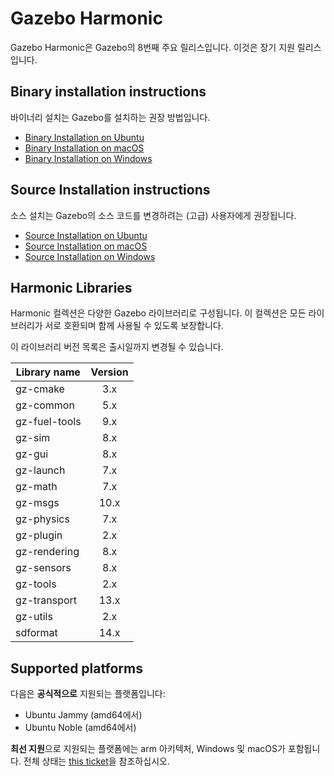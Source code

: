 # Gazebo Harmonic

Gazebo Harmonic은 Gazebo의 8번째 주요 릴리스입니다. 이것은 장기 지원 릴리스입니다.

## Binary installation instructions

바이너리 설치는 Gazebo를 설치하는 권장 방법입니다.

 * [Binary Installation on Ubuntu](install_ubuntu)
 * [Binary Installation on macOS](install_osx)
 * [Binary Installation on Windows](install_windows)

## Source Installation instructions

소스 설치는 Gazebo의 소스 코드를 변경하려는 (고급) 사용자에게 권장됩니다.

 * [Source Installation on Ubuntu](install_ubuntu_src)
 * [Source Installation on macOS](install_osx_src)
 * [Source Installation on Windows](install_windows_src)

## Harmonic Libraries

Harmonic 컬렉션은 다양한 Gazebo 라이브러리로 구성됩니다. 이 컬렉션은 모든 라이브러리가 서로 호환되며 함께 사용될 수 있도록 보장합니다.

이 라이브러리 버전 목록은 출시일까지 변경될 수 있습니다.

| Library name       | Version       |
| ------------------ |:-------------:|
|   gz-cmake         |       3.x     |
|   gz-common        |       5.x     |
|   gz-fuel-tools    |       9.x     |
|   gz-sim           |       8.x     |
|   gz-gui           |       8.x     |
|   gz-launch        |       7.x     |
|   gz-math          |       7.x     |
|   gz-msgs          |      10.x     |
|   gz-physics       |       7.x     |
|   gz-plugin        |       2.x     |
|   gz-rendering     |       8.x     |
|   gz-sensors       |       8.x     |
|   gz-tools         |       2.x     |
|   gz-transport     |      13.x     |
|   gz-utils         |       2.x     |
|   sdformat         |      14.x     |

## Supported platforms

다음은 **공식적으로** 지원되는 플랫폼입니다:

* Ubuntu Jammy (amd64에서)
* Ubuntu Noble (amd64에서)

**최선 지원**으로 지원되는 플랫폼에는 arm 아키텍처, Windows 및 macOS가 포함됩니다.
전체 상태는 [this ticket](https://github.com/gazebo-tooling/release-tools/issues/597)을 참조하십시오.